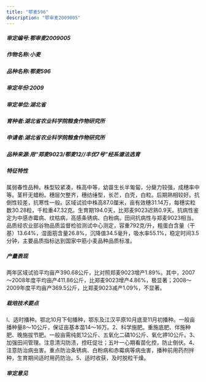 ```yaml
---
title: "鄂麦596"
description: "鄂审麦2009005"
---
```

##### 审定编号:鄂审麦2009005

##### 作物名称:小麦

##### 品种名称:鄂麦596

##### 审定年份:2009

##### 审定单位:湖北省

##### 育种者:湖北省农业科学院粮食作物研究所

##### 申请者:湖北省农业科学院粮食作物研究所

##### 品种来源:用“郑麦9023/鄂麦12//丰优7号”经系谱法选育

##### 特征特性
属弱春性品种。株型较紧凑，株高中等，幼苗生长半匍匐，分蘖力较强，成穗率中等。茎秆无蜡粉。穗层欠整齐，穗纺缍型，长芒，白壳，白粒。后期熟相较好。抗倒性较差，抗寒性一般。区域试验中株高87.0厘米，亩有效穗31.14万，每穗实粒数30.28粒，千粒重47.32克。生育期194.0天，比郑麦9023迟熟0.9天。抗病性鉴定为中感赤霉病、纹枯病，高感条锈病、白粉病。田间抗病性与郑麦9023相当。品质经农业部谷物品质监督检验测试中心测定，容重792克/升，粗蛋白含量（干基）13.64%，湿面筋含量26.8%，沉降值34.5毫升，吸水率55.1%，稳定时间3.5分钟，主要品质指标达到国家中筋小麦品种品质标准。

##### 产量表现
两年区域试验平均亩产390.68公斤，比对照郑麦9023增产1.89%。其中，2007～2008年度平均亩产411.86公斤，比郑麦9023增产4.86%，极显著；2008～2009年度平均亩产369.5公斤，比郑麦9023减产1.09%，不显著。

##### 栽培技术要点
l、适时播种。鄂北10月下旬播种，鄂东及江汉平原10月底至11月初播种。一般亩播种量8～10公斤，保证亩基本苗14～16万。2、科学施肥。重施底肥、伴施种肥、晚施拔节肥。一般亩需纯氮12公斤、五氧化二磷10公斤、氧化钾10公斤。3、加强田间管理。注意清沟防渍，控旺促壮；五叶一心期看苗化控，防止倒伏。4、注意防治病虫害。重点防治条锈病、白粉病和赤霉病等病虫害，播种前用药剂拌种，生育期间适时用药防治。5、适时收获，及时脱粒干燥。

##### 审定意见

